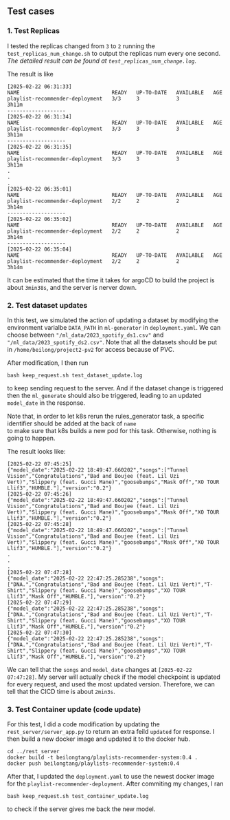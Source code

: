 ## Test cases


### 1. Test Replicas 

I tested the replicas changed from `3` to `2` running the `test_replicas_num_change.sh`
to output the replicas num every one second. _The detailed result can be found at `test_replicas_num_change.log`_.

The result is like 
```log
[2025-02-22 06:31:33]
NAME                              READY   UP-TO-DATE   AVAILABLE   AGE
playlist-recommender-deployment   3/3     3            3           3h11m
-------------------
[2025-02-22 06:31:34]
NAME                              READY   UP-TO-DATE   AVAILABLE   AGE
playlist-recommender-deployment   3/3     3            3           3h11m
-------------------
[2025-02-22 06:31:35]
NAME                              READY   UP-TO-DATE   AVAILABLE   AGE
playlist-recommender-deployment   3/3     3            3           3h11m
.
.
.
[2025-02-22 06:35:01]
NAME                              READY   UP-TO-DATE   AVAILABLE   AGE
playlist-recommender-deployment   2/2     2            2           3h14m
-------------------
[2025-02-22 06:35:02]
NAME                              READY   UP-TO-DATE   AVAILABLE   AGE
playlist-recommender-deployment   2/2     2            2           3h14m
-------------------
[2025-02-22 06:35:04]
NAME                              READY   UP-TO-DATE   AVAILABLE   AGE
playlist-recommender-deployment   2/2     2            2           3h14m

```

It can be estimated that the time it takes for argoCD to build the project is about `3min38s`, and the server is nerver down.


### 2. Test dataset updates

In this test, we simulated the action of updating a dataset by modifying the 
environment varialbe `DATA_PATH` in `ml-generator` in `deployment.yaml`. 
We can choose between `"/ml_data/2023_spotify_ds1.csv"` and `"/ml_data/2023_spotify_ds2.csv"`. Note that all the datasets
should be put in `/home/beilong/project2-pv2` for access because of PVC. 

After modification, I then run 

```shell
bash keep_request.sh test_dataset_update.log
```

to keep sending request to the server. And if the dataset change is triggered 
then the `ml_generate` should also be triggered, leading to an updated `model_date` in the response.

Note that, in order to let k8s rerun the rules_generator task, a specific identifier should be added at the back of `name`  
to make sure that k8s builds a new pod for this task. Otherwise, nothing is going to happen.

The result looks like:

```log
[2025-02-22 07:45:25]
{"model_date":"2025-02-22 18:49:47.660202","songs":["Tunnel Vision","Congratulations","Bad and Boujee (feat. Lil Uzi Vert)","Slippery (feat. Gucci Mane)","goosebumps","Mask Off","XO TOUR Llif3","HUMBLE."],"version":"0.2"}
[2025-02-22 07:45:26]
{"model_date":"2025-02-22 18:49:47.660202","songs":["Tunnel Vision","Congratulations","Bad and Boujee (feat. Lil Uzi Vert)","Slippery (feat. Gucci Mane)","goosebumps","Mask Off","XO TOUR Llif3","HUMBLE."],"version":"0.2"}
[2025-02-22 07:45:28]
{"model_date":"2025-02-22 18:49:47.660202","songs":["Tunnel Vision","Congratulations","Bad and Boujee (feat. Lil Uzi Vert)","Slippery (feat. Gucci Mane)","goosebumps","Mask Off","XO TOUR Llif3","HUMBLE."],"version":"0.2"}
.
.
.
[2025-02-22 07:47:28]
{"model_date":"2025-02-22 22:47:25.285238","songs":["DNA.","Congratulations","Bad and Boujee (feat. Lil Uzi Vert)","T-Shirt","Slippery (feat. Gucci Mane)","goosebumps","XO TOUR Llif3","Mask Off","HUMBLE."],"version":"0.2"}
[2025-02-22 07:47:29]
{"model_date":"2025-02-22 22:47:25.285238","songs":["DNA.","Congratulations","Bad and Boujee (feat. Lil Uzi Vert)","T-Shirt","Slippery (feat. Gucci Mane)","goosebumps","XO TOUR Llif3","Mask Off","HUMBLE."],"version":"0.2"}
[2025-02-22 07:47:30]
{"model_date":"2025-02-22 22:47:25.285238","songs":["DNA.","Congratulations","Bad and Boujee (feat. Lil Uzi Vert)","T-Shirt","Slippery (feat. Gucci Mane)","goosebumps","XO TOUR Llif3","Mask Off","HUMBLE."],"version":"0.2"}
```

We can tell that the `songs` and `model_date` changes at `[2025-02-22 07:47:28]`. My server will actually check if the model checkpoint is updated
for every request, and used the most updated version. Therefore, we can tell that the CICD time is about `2min3s`. 

### 3. Test Container update (code update)

For this test, I did a code modification by updating the `rest_server/server_app.py` to return an extra feild `updated` for response. 
I then build a new docker image and updated it to the docker hub.

```shell
cd ../rest_server
docker build -t beilongtang/playlists-recommender-system:0.4 . 
docker push beilongtang/playlists-recommender-system:0.4
```

After that, I updated the `deployment.yaml` to use the newest docker image for the `playlist-recommender-deployment`. 
After commiting my changes, I ran 

```shell
bash keep_request.sh test_container_update.log
```

to check if the server gives me back the new model. 